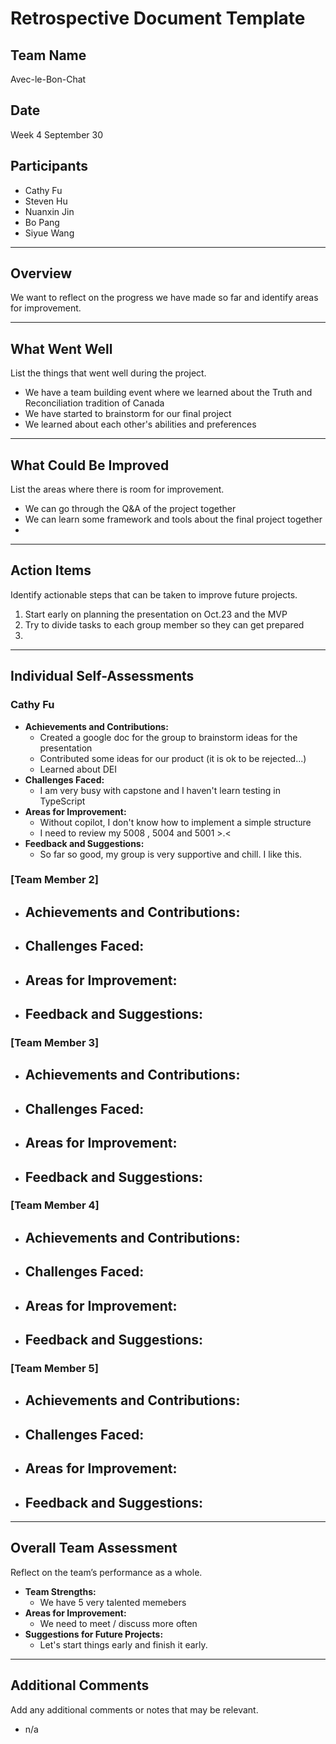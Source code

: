 # Retrospective Document Template

## Team Name
Avec-le-Bon-Chat


## Date
Week 4 September 30

## Participants
- Cathy Fu
- Steven Hu
- Nuanxin Jin
- Bo Pang
- Siyue Wang

---

## Overview
We want to reflect on the progress we have made so far and identify areas for improvement.


---

## What Went Well
List the things that went well during the project.
- We have a team building event where we learned about the Truth and Reconciliation tradition of Canada
- We have started to brainstorm for our final project
- We learned about each other's abilities and preferences

---

## What Could Be Improved
List the areas where there is room for improvement.
- We can go through the Q&A of the project together
- We can learn some framework and tools about the final project together
-

---

## Action Items
Identify actionable steps that can be taken to improve future projects.
1. Start early on planning the presentation on Oct.23 and the MVP
2. Try to divide tasks to each group member so they can get prepared
3.

---

## Individual Self-Assessments
### Cathy Fu
- **Achievements and Contributions:**
  - Created a google doc for the group to brainstorm ideas for the presentation
  - Contributed some ideas for our product (it is ok to be rejected...)
  - Learned about DEI
- **Challenges Faced:**
  - I am very busy with capstone and I haven't learn testing in TypeScript
- **Areas for Improvement:**
  - Without copilot, I don't know how to implement a simple structure
  - I need to review my 5008 , 5004 and 5001 >.<
- **Feedback and Suggestions:**
  - So far so good, my group is very supportive and chill. I like this.

### [Team Member 2]
- **Achievements and Contributions:**
  -
- **Challenges Faced:**
  -
- **Areas for Improvement:**
  -
- **Feedback and Suggestions:**
  -

### [Team Member 3]
- **Achievements and Contributions:**
  -
- **Challenges Faced:**
  -
- **Areas for Improvement:**
  -
- **Feedback and Suggestions:**
  -

### [Team Member 4]
- **Achievements and Contributions:**
  -
- **Challenges Faced:**
  -
- **Areas for Improvement:**
  -
- **Feedback and Suggestions:**
  -

### [Team Member 5]
- **Achievements and Contributions:**
  -
- **Challenges Faced:**
  -
- **Areas for Improvement:**
  -
- **Feedback and Suggestions:**
  -

---

## Overall Team Assessment
Reflect on the team’s performance as a whole.
- **Team Strengths:**
  - We have 5 very talented memebers
- **Areas for Improvement:**
  - We need to meet / discuss more often
- **Suggestions for Future Projects:**
  - Let's start things early and finish it early.

---

## Additional Comments
Add any additional comments or notes that may be relevant.
- n/a
